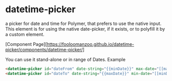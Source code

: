 # datetime-picker

a picker for date and time for Polymer, that prefers to use the native input. This element is for using the native date-picker, if it exists, or to polyfill it by a custom element.

[Component Page][https://fooloomanzoo.github.io/datetime-picker/components/datetime-picker/]

You can use it stand-alone or in range of Dates. Example

```html
<datetime-picker id="dateFrom" date-string="{{minDate}}" max-date="[[maxDate]]"></datetime-picker>
<datetime-picker id="dateTo" date-string="{{maxDate}}" min-date="[[minDate]]"></datetime-picker>
```
